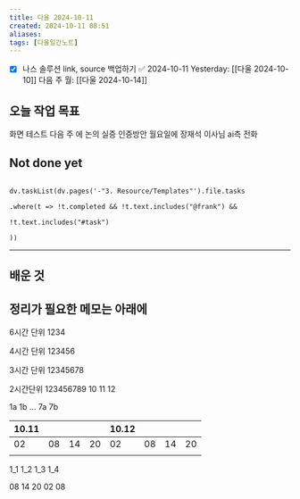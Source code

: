 ```yaml
---
title: 다울 2024-10-11
created: 2024-10-11 08:51
aliases: 
tags: [다울일간노트]
---
```

- [x] 나스 솔루션 link, source 백업하기 ✅ 2024-10-11
Yesterday: [[다울 2024-10-10]]
다음 주 월: [[다울 2024-10-14]]




## 오늘 작업 목표
화면 테스트 다음 주 에 논의
실증 인증방안 월요일에 장재석 이사님 ai측 전화



## Not done yet

```dataviewjs

dv.taskList(dv.pages('-"3. Resource/Templates"').file.tasks

.where(t => !t.completed && !t.text.includes("@frank") &&

!t.text.includes("#task")

))

```

---

## 배운 것




## 정리가 필요한 메모는 아래에

6시간 단위 1234

4시간 단위 123456

3시간 단위 12345678

2시간단위 123456789 10 11 12

1a 1b ... 7a 7b


| 10.11 |     |     |     | 10.12 |     |     |     |
| ----- | --- | --- | --- | ----- | --- | --- | --- |
| 02    | 08  | 14  | 20  | 02    | 08  | 14  | 20  |
|       |     |     |     |       |     |     |     |




1_1 1_2 1_3 1_4

08 14 20 02 08